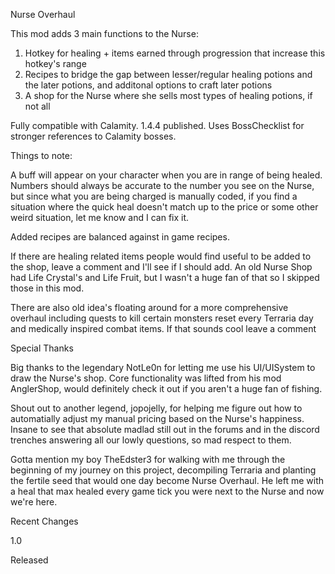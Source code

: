 Nurse Overhaul

This mod adds 3 main functions to the Nurse:

1. Hotkey for healing + items earned through progression that increase this hotkey's range
2. Recipes to bridge the gap between lesser/regular healing potions and the later potions, and additonal options to craft later potions
3. A shop for the Nurse where she sells most types of healing potions, if not all

Fully compatible with Calamity. 1.4.4 published. Uses BossChecklist for stronger references to Calamity bosses.


Things to note: 

A buff will appear on your character when you are in range of being healed. Numbers should always be accurate to the number you see on the Nurse, but since what you are being charged
is manually coded, if you find a situation where the quick heal doesn't match up to the price or some other weird situation, let me know and I can fix it.

Added recipes are balanced against in game recipes.

If there are healing related items people would find useful to be added to the shop, leave a comment and I'll see if I should add. An old Nurse Shop had Life Crystal's and Life 
Fruit, but I wasn't a huge fan of that so I skipped those in this mod.

There are also old idea's floating around for a more comprehensive overhaul including quests to kill certain monsters reset every Terraria day and medically inspired combat items.
If that sounds cool leave a comment


Special Thanks

Big thanks to the legendary NotLe0n for letting me use his UI/UISystem to draw the Nurse's shop. Core functionality was lifted from his mod AnglerShop, would definitely check it out
if you aren't a huge fan of fishing.

Shout out to another legend, jopojelly, for helping me figure out how to automatially adjust my manual pricing based on the Nurse's happiness. Insane to see that absolute madlad still
out in the forums and in the discord trenches answering all our lowly questions, so mad respect to them. 

Gotta mention my boy TheEdster3 for walking with me through the beginning of my journey on this project, decompiling Terraria and planting the fertile seed that would one day become
Nurse Overhaul. He left me with a heal that max healed every game tick you were next to the Nurse and now we're here.


Recent Changes

1.0

Released